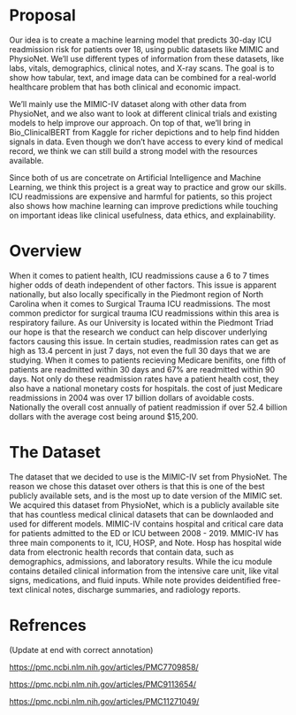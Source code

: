 # Proposal
  Our idea is to create a machine learning model that predicts 30-day ICU readmission risk for patients over 18, using public datasets like MIMIC and PhysioNet. We’ll use different types of information from these datasets, like labs, vitals, demographics, clinical notes, and X-ray scans. The goal is to show how tabular, text, and image data can be combined for a real-world healthcare problem that has both clinical and economic impact.

  We’ll mainly use the MIMIC-IV dataset along with other data from PhysioNet, and we also want to look at different clinical trials and existing models to help improve our approach. On top of that, we’ll bring in Bio_ClinicalBERT from Kaggle for richer depictions and to help find hidden signals in data. Even though we don’t have access to every kind of medical record, we think we can still build a strong model with the resources available.

  Since both of us are concetrate on Artificial Intelligence and Machine Learning, we think this project is a great way to practice and grow our skills. ICU readmissions are expensive and harmful for patients, so this project also shows how machine learning can improve predictions while touching on important ideas like clinical usefulness, data ethics, and explainability.

# Overview
  When it comes to patient health, ICU readmissions cause a 6 to 7 times higher odds of death independent of other factors. This issue is apparent nationally, but also locally specifically in the Piedmont region of North Carolina when it comes to Surgical Trauma ICU readmissions. The most common predictor for surgical trauma ICU readmissions within this area is respiratory failure. As our University is located within the Piedmont Triad our hope is that the research we conduct can help discover underlying factors causing this issue. In certain studies, readmission rates can get as high as 13.4 percent in just 7 days, not even the full 30 days that we are studying. When it comes to patients recieving Medicare benifits, one fifth of patients are readmitted within 30 days and 67% are readmitted within 90 days. Not only do these readmission rates have a patient health cost, they also have a national monetary costs for hospitals. the cost of just Medicare readmissions in 2004 was over 17 billion dollars of avoidable costs. Nationally the overall cost annually of patient readmission if over 52.4 billion dollars with the average cost being around $15,200. 

# The Dataset
  The dataset that we decided to use is the MIMIC-IV set from PhysioNet. The reason we chose this dataset over others is that this is one of the best publicly available sets, and is the most up to date version of the MIMIC set. We acquired this dataset from PhysioNet, which is a publicly available site that has countless medical clinical datasets that can be downlaoded and used for different models. MIMIC-IV contains hospital and critical care data for patients admitted to the ED or ICU between 2008 - 2019. MMIC-IV has three main components to it, ICU, HOSP, and Note. Hosp has hospital wide data from electronic health records that contain data, such as demographics, admissions, and laboratory results. While the icu module contains detailed clinical information from the intensive care unit, like vital signs, medications, and fluid inputs. While note provides deidentified free-text clinical notes, discharge summaries, and radiology reports.

# Refrences
(Update at end with correct annotation)

https://pmc.ncbi.nlm.nih.gov/articles/PMC7709858/

https://pmc.ncbi.nlm.nih.gov/articles/PMC9113654/

https://pmc.ncbi.nlm.nih.gov/articles/PMC11271049/


